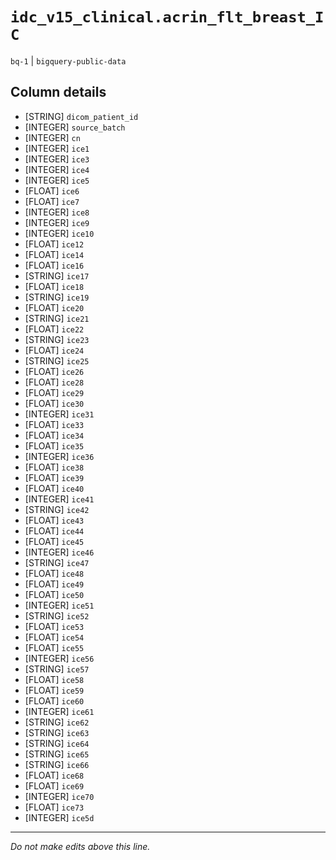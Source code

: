 # `idc_v15_clinical.acrin_flt_breast_IC`
`bq-1` | `bigquery-public-data`

## Column details
* [STRING]    `dicom_patient_id`
* [INTEGER]   `source_batch`
* [INTEGER]   `cn`
* [INTEGER]   `ice1`
* [INTEGER]   `ice3`
* [INTEGER]   `ice4`
* [INTEGER]   `ice5`
* [FLOAT]     `ice6`
* [FLOAT]     `ice7`
* [INTEGER]   `ice8`
* [INTEGER]   `ice9`
* [INTEGER]   `ice10`
* [FLOAT]     `ice12`
* [FLOAT]     `ice14`
* [FLOAT]     `ice16`
* [STRING]    `ice17`
* [FLOAT]     `ice18`
* [STRING]    `ice19`
* [FLOAT]     `ice20`
* [STRING]    `ice21`
* [FLOAT]     `ice22`
* [STRING]    `ice23`
* [FLOAT]     `ice24`
* [STRING]    `ice25`
* [FLOAT]     `ice26`
* [FLOAT]     `ice28`
* [FLOAT]     `ice29`
* [FLOAT]     `ice30`
* [INTEGER]   `ice31`
* [FLOAT]     `ice33`
* [FLOAT]     `ice34`
* [FLOAT]     `ice35`
* [INTEGER]   `ice36`
* [FLOAT]     `ice38`
* [FLOAT]     `ice39`
* [FLOAT]     `ice40`
* [INTEGER]   `ice41`
* [STRING]    `ice42`
* [FLOAT]     `ice43`
* [FLOAT]     `ice44`
* [FLOAT]     `ice45`
* [INTEGER]   `ice46`
* [STRING]    `ice47`
* [FLOAT]     `ice48`
* [FLOAT]     `ice49`
* [FLOAT]     `ice50`
* [INTEGER]   `ice51`
* [STRING]    `ice52`
* [FLOAT]     `ice53`
* [FLOAT]     `ice54`
* [FLOAT]     `ice55`
* [INTEGER]   `ice56`
* [STRING]    `ice57`
* [FLOAT]     `ice58`
* [FLOAT]     `ice59`
* [FLOAT]     `ice60`
* [INTEGER]   `ice61`
* [STRING]    `ice62`
* [STRING]    `ice63`
* [STRING]    `ice64`
* [STRING]    `ice65`
* [STRING]    `ice66`
* [FLOAT]     `ice68`
* [FLOAT]     `ice69`
* [INTEGER]   `ice70`
* [FLOAT]     `ice73`
* [INTEGER]   `ice5d`

-------------------------------------------------------------------------------
*Do not make edits above this line.*
